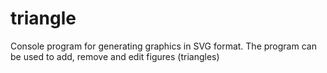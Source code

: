 # triangle
Console program for generating graphics in SVG format. The program can be used to add, remove and edit figures (triangles)

